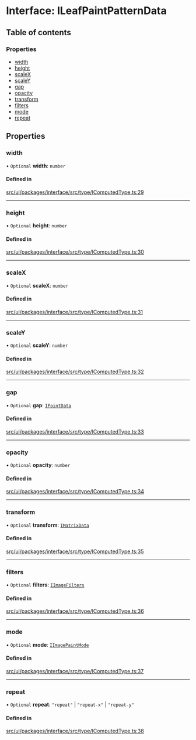 # Interface: ILeafPaintPatternData

## Table of contents

### Properties

- [width](ILeafPaintPatternData.md#width)
- [height](ILeafPaintPatternData.md#height)
- [scaleX](ILeafPaintPatternData.md#scalex)
- [scaleY](ILeafPaintPatternData.md#scaley)
- [gap](ILeafPaintPatternData.md#gap)
- [opacity](ILeafPaintPatternData.md#opacity)
- [transform](ILeafPaintPatternData.md#transform)
- [filters](ILeafPaintPatternData.md#filters)
- [mode](ILeafPaintPatternData.md#mode)
- [repeat](ILeafPaintPatternData.md#repeat)

## Properties

### width

• `Optional` **width**: `number`

#### Defined in

[src/ui/packages/interface/src/type/IComputedType.ts:29](https://github.com/leaferjs/leafer-ui/blob/4d73938da11e4e94a0fd5c4fb30002be37f139ac/packages/interface/src/type/IComputedType.ts#L29)

___

### height

• `Optional` **height**: `number`

#### Defined in

[src/ui/packages/interface/src/type/IComputedType.ts:30](https://github.com/leaferjs/leafer-ui/blob/4d73938da11e4e94a0fd5c4fb30002be37f139ac/packages/interface/src/type/IComputedType.ts#L30)

___

### scaleX

• `Optional` **scaleX**: `number`

#### Defined in

[src/ui/packages/interface/src/type/IComputedType.ts:31](https://github.com/leaferjs/leafer-ui/blob/4d73938da11e4e94a0fd5c4fb30002be37f139ac/packages/interface/src/type/IComputedType.ts#L31)

___

### scaleY

• `Optional` **scaleY**: `number`

#### Defined in

[src/ui/packages/interface/src/type/IComputedType.ts:32](https://github.com/leaferjs/leafer-ui/blob/4d73938da11e4e94a0fd5c4fb30002be37f139ac/packages/interface/src/type/IComputedType.ts#L32)

___

### gap

• `Optional` **gap**: [`IPointData`](IPointData.md)

#### Defined in

[src/ui/packages/interface/src/type/IComputedType.ts:33](https://github.com/leaferjs/leafer-ui/blob/4d73938da11e4e94a0fd5c4fb30002be37f139ac/packages/interface/src/type/IComputedType.ts#L33)

___

### opacity

• `Optional` **opacity**: `number`

#### Defined in

[src/ui/packages/interface/src/type/IComputedType.ts:34](https://github.com/leaferjs/leafer-ui/blob/4d73938da11e4e94a0fd5c4fb30002be37f139ac/packages/interface/src/type/IComputedType.ts#L34)

___

### transform

• `Optional` **transform**: [`IMatrixData`](IMatrixData.md)

#### Defined in

[src/ui/packages/interface/src/type/IComputedType.ts:35](https://github.com/leaferjs/leafer-ui/blob/4d73938da11e4e94a0fd5c4fb30002be37f139ac/packages/interface/src/type/IComputedType.ts#L35)

___

### filters

• `Optional` **filters**: [`IImageFilters`](IImageFilters.md)

#### Defined in

[src/ui/packages/interface/src/type/IComputedType.ts:36](https://github.com/leaferjs/leafer-ui/blob/4d73938da11e4e94a0fd5c4fb30002be37f139ac/packages/interface/src/type/IComputedType.ts#L36)

___

### mode

• `Optional` **mode**: [`IImagePaintMode`](../modules.md#iimagepaintmode)

#### Defined in

[src/ui/packages/interface/src/type/IComputedType.ts:37](https://github.com/leaferjs/leafer-ui/blob/4d73938da11e4e94a0fd5c4fb30002be37f139ac/packages/interface/src/type/IComputedType.ts#L37)

___

### repeat

• `Optional` **repeat**: ``"repeat"`` \| ``"repeat-x"`` \| ``"repeat-y"``

#### Defined in

[src/ui/packages/interface/src/type/IComputedType.ts:38](https://github.com/leaferjs/leafer-ui/blob/4d73938da11e4e94a0fd5c4fb30002be37f139ac/packages/interface/src/type/IComputedType.ts#L38)
